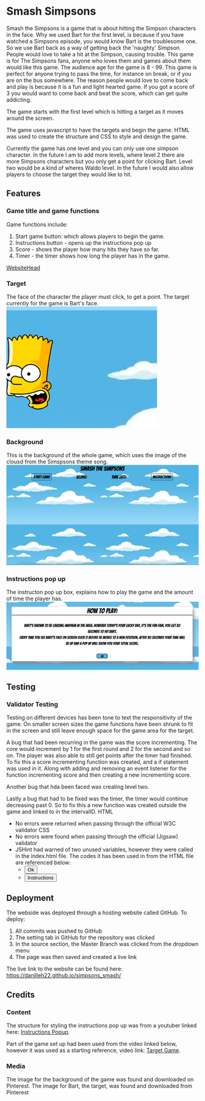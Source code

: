 # Smash Simpsons

Smash the Simpsons is a game that is about hitting the Simpson characters in the face.
Why we used Bart for the first level, is because if you have watched a Simpsons episode, you would know Bart is the troublesome one. So we use Bart back as a way of getting back the 'naughty' Simpson. People would love to take a hit at the Simpson, causing trouble.
This game is for The Simpsons fans, anyone who loves them and games about them would like this game. The audience age for the game is 8 - 99. This game is perfect for anyone trying to pass the time, for instance on break, or if you are on the bus somewhere.
The reason people would love to come back and play is because it is a fun and light hearted game. If you got a score of 3 you would want to come back and beat the score, which can get quite addicting.

The game starts with the first level which is hitting a target as it moves around the screen.

The game uses javascript to have the targets and begin the game. HTML was used to create the structure and CSS to style and design the game.

Currently the game has one level and you can only use one simpson character. In the future I am to add more levels, where level 2 there are more Simpsons characters but you only get a point for clicking Bart. Level two would be a kind of wheres Waldo level. In the future I would also allow players to choose the target they would like to hit.

## Features

### Game title and game functions

Game functions include:

1. Start game button: which allows players to begin the game.
2. Instructions button - opens up the instructions pop up
3. Score - shows the player how many hits they have so far.
4. Timer - the timer shows how long the player has in the game.

[WebsiteHead](./assets/images/WebsiteHead.png)

### Target

The face of the character the player must click, to get a point. The target currently for the game is Bart's face.
![Target](./assets/images/Target.png)

### Background

This is the background of the whole game, which uses the image of the clousd from the Simspsons theme song.
![GameScreen](./assets/images/GameScreen.png)

### Instructions pop up

The instructon pop up box, explains how to play the game and the amount of time the player has.
![Instuctions](./assets/images/Instructions.png)

## Testing

### Validator Testing

Testing on different devices has been tone to text the responsitivity of the game. On smaller screen sizes the game functions have been shrunk to fit in the screen and still leave enough space for the game area for the target.

A bug that had been recurring in the game was the score incrementing. The core would increment by 1 for the first round and 2 for the second and so on. The player was also able to still get points after the timer had finished. To fix this a score incrementing function was created, and a if statement was used in it. Along with adding and removing an event listener for the function incrementing score and then creating a new incrementing score.

Another bug that hda been faced was creating level two.

Lastly a bug that had to be fixed was the timer, the timer would continue decreasing past 0. So to fix this a new function was created outside the game and linked to in the intervalID.
HTML

* No errors were returned when passing through the official W3C validator
CSS
* No errors were found when passing through the official (Jigsaw) validator
* JSHint had warned of two unused variables, however they were called in the index.html file. The codes it has been used in from the HTML file are referenced below:
  - <button id="ok" onclick="hide()">Ok</button>
  - <button id="instructions" onclick="instructions()">Instructions</button>

## Deployment

The webside was deployed through a hosting website called GitHub. To deploy:

1. All commits was pushed to GitHub
2. The setting tab in GitHub for the repository was clicked
3. In the source section, the Master Branch was clicked from the dropdown menu
4. The page was then saved and created a live link

The live link to the website can be found here: <https://danilleh22.github.io/simpsons_smash/>

## Credits

### Content

The structure for styling the instructions pop up was from a youtuber linked here: [Instructions Popup](https://www.youtube.com/watch?v=-XwrQsHxtZs).

Part of the game set up had been used from the video linked below, however it was used as a starting reference, video link: [Target Game](https://www.youtube.com/watch?v=KJ-wHLczee0&t=1297s).

### Media

The image for the background of the game was found and downloaded on Pinterest.
The image for Bart, the target, was found and downloaded from Pinterest
